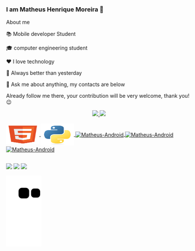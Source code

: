 ### I am Matheus Henrique Moreira 👋


About me

📚 Mobile developer Student

🎓 computer engineering student

❤️ I love technology

🚀 Always better than yesterday



💬 Ask me about anything, my contacts are below

Already follow me there, your contribution will be very welcome, thank you! 😉️




<div align="center">
  <a href="https://github.com/matheushenriquemoreira">
  <img height="180em" src="https://github-readme-stats.vercel.app/api?username=matheushenriquemoreira&show_icons=true&theme=dark&include_all_commits=true&count_private=true"/>
  <img height="180em" src="https://github-readme-stats.vercel.app/api/top-langs/?username=matheushenriquemoreira&layout=compact&langs_count=7&theme=dark"/>
</div>
<div style="display: inline_block"><br>
  <img align="center" alt="Matheus-HTML" height="50" width="90" src="https://raw.githubusercontent.com/devicons/devicon/master/icons/html5/html5-original.svg">
  <img align="center" alt="Matheus-Python" height="60" width="90" src="https://raw.githubusercontent.com/devicons/devicon/master/icons/python/python-original.svg">
  <img align="center" alt="Matheus-Android" height="70" width="100" <img src="https://cdn.jsdelivr.net/gh/devicons/devicon/icons/android/android-plain-wordmark.svg" />
  <img align="center" alt="Matheus-Android" height="90" width="110" <img src="https://cdn.jsdelivr.net/gh/devicons/devicon/icons/androidstudio/androidstudio-original-wordmark.svg" />
  <img align="center" alt="Matheus-Android" height="90" width="110" <img src="https://cdn.jsdelivr.net/gh/devicons/devicon/icons/kotlin/kotlin-original-wordmark.svg" />
          
          
          
 ##
 
 <div> 
  
  <a href="https://instagram.com/matheuuzxz/" target="_blank"><img src="https://img.shields.io/badge/-Instagram-%23E4405F?style=for-the-badge&logo=instagram&logoColor=white" target="_blank"></a>
  <a href = "mailto:matheus.hen857@hotmail.com"><img src="https://img.shields.io/badge/-Gmail-%23333?style=for-the-badge&logo=gmail&logoColor=white" target="_blank"></a>
  <a href="https://www.linkedin.com/in/matheus-moreira-867a04ba/" target="_blank"><img src="https://img.shields.io/badge/-LinkedIn-%230077B5?style=for-the-badge&logo=linkedin&logoColor=white" target="_blank"></a> 
 
  ![Snake animation](https://github.com/rafaballerini/rafaballerini/blob/output/github-contribution-grid-snake.svg)
 
</div>
  
  
  
  





